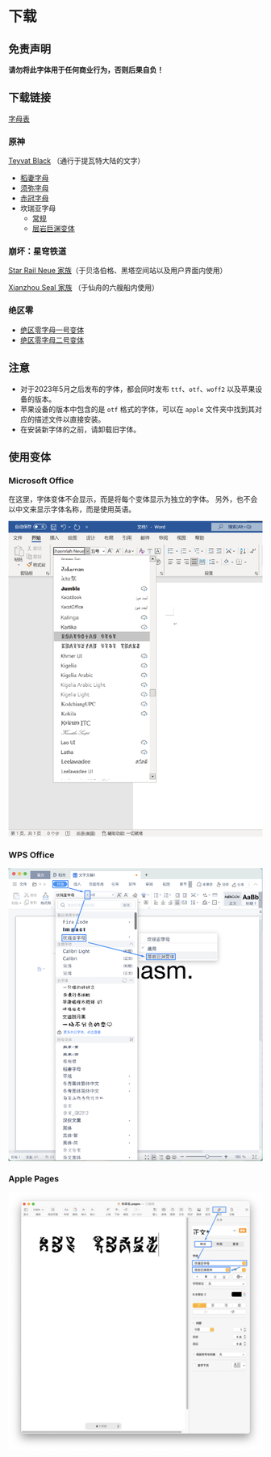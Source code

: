 # 下载

## 免责声明

**请勿将此字体用于任何商业行为，否则后果自负！**

## 下载链接

[字母表](https://github.com/SpeedyOrc-C/HoYo-Glyphs/releases/tag/Alphabet-20230630)

### 原神

[Teyvat Black](https://github.com/SpeedyOrc-C/HoYo-Glyphs/releases/tag/teyvat-black-1.003) （通行于提瓦特大陆的文字）

- [稻妻字母](font/genshin-impact/inazuma/InazumaNeue-Regular-1.000.otf)
- [须弥字母](font/genshin-impact/sumeru/SumeruNeue-Regular-0.007.otf)
- [赤冠字母](font/genshin-impact/deshret/DeshretNeue-Regular-1.002.otf)
- 坎瑞亚字母
  - [常规](font/genshin-impact/khaenriah/KhaenriahNeue-Regular-2.000.otf)
  - [层岩巨渊变体](font/genshin-impact/khaenriah/KhaenriahNeue-Chasm-2.000.otf)

### 崩坏：星穹铁道

[Star Rail Neue 家族](https://github.com/SpeedyOrc-C/Hoyo-Glyphs/releases/tag/star-rail-neue-1.100)（于贝洛伯格、黑塔空间站以及用户界面内使用）

[Xianzhou Seal 家族](https://github.com/SpeedyOrc-C/HoYo-Glyphs/releases/tag/xianzhou-seal-1.000) （于仙舟的六艘船内使用）

### 绝区零

- [绝区零字母一号变体](font/zenless-zone-zero/ZZZNeue-VariantA-0.003.otf)
- [绝区零字母二号变体](font/zenless-zone-zero/ZZZNeue-VariantB-0.003.otf)

## 注意

* 对于2023年5月之后发布的字体，都会同时发布 `ttf`、`otf`、`woff2` 以及苹果设备的版本。
* 苹果设备的版本中包含的是 `otf` 格式的字体，可以在 `apple` 文件夹中找到其对应的描述文件以直接安装。
* 在安装新字体的之前，请卸载旧字体。

## 使用变体

### Microsoft Office

在这里，字体变体不会显示，而是将每个变体显示为独立的字体。
另外，也不会以中文来显示字体名称，而是使用英语。

![在 Microsoft Office 中使用变体](font-variant-in-ms-office.png)

### WPS Office

![在 WPS 中使用变体](font-variant-in-wps.png)

### Apple Pages

![在苹果的 Pages 中使用变体](font-variant-in-pages.png)
